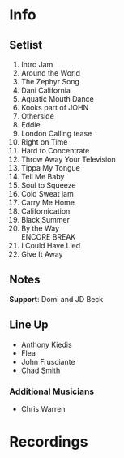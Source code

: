 # Info

## Setlist

1. Intro Jam
2. Around the World
3. The Zephyr Song
4. Dani California
5. Aquatic Mouth Dance
6. Kooks part of JOHN
7. Otherside
8. Eddie
9. London Calling tease
10. Right on Time
11. Hard to Concentrate
12. Throw Away Your Television
13. Tippa My Tongue
14. Tell Me Baby
15. Soul to Squeeze
16. Cold Sweat jam
17. Carry Me Home
18. Californication
19. Black Summer
20. By the Way
<br> ENCORE BREAK
21. I Could Have Lied
22. Give It Away

## Notes

**Support**: Domi and JD Beck
 
## Line Up

* Anthony Kiedis
* Flea
* John Frusciante
* Chad Smith

### Additional Musicians

* Chris Warren

# Recordings

